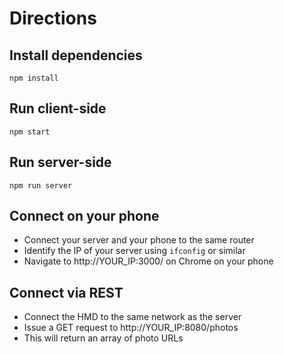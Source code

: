 # Directions

## Install dependencies
``npm install``

## Run client-side
``npm start``

## Run server-side
``npm run server``

## Connect on your phone
- Connect your server and your phone to the same router
- Identify the IP of your server using ``ifconfig`` or similar
- Navigate to http://YOUR\_IP:3000/ on Chrome on your phone

## Connect via REST
- Connect the HMD to the same network as the server
- Issue a GET request to http://YOUR\_IP:8080/photos
- This will return an array of photo URLs
